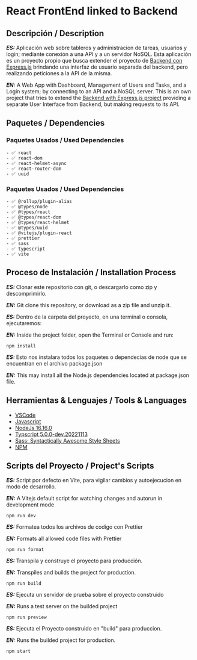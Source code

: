 # React FrontEnd linked to Backend

## Descripción / Description

**_ES:_** Aplicación web sobre tableros y administracion de tareas, usuarios y login; mediante conexión a una API y a un servidor NoSQL. Esta aplicación es un proyecto propio que busca extender el proyecto de [Backend con Express.js](https://github.com/SortOmega/CourseProject-NodeJS-RESTAPI) brindando una interfaz de usuario separada del backend, pero realizando peticiones a la API de la misma.

**_EN:_** A Web App with Dashboard, Management of Users and Tasks, and a Login system; by connecting to an API and a NoSQL server.
This is an own project that tries to extend the [Backend with Express.js project](https://github.com/SortOmega/CourseProject-NodeJS-RESTAPI) providing a separate User Interface from Backend, but making requests to its API.

## Paquetes / Dependencies

### Paquetes Usados / Used Dependencies

    - ✅ react
    - ✅ react-dom
    - ✅ react-helmet-async
    - ✅ react-router-dom
    - ✅ uuid

### Paquetes Usados / Used Dependencies

    - ✅ @rollup/plugin-alias
    - ✅ @types/node
    - ✅ @types/react
    - ✅ @types/react-dom
    - ✅ @types/react-helmet
    - ✅ @types/uuid
    - ✅ @vitejs/plugin-react
    - ✅ prettier
    - ✅ sass
    - ✅ typescript
    - ✅ vite

## Proceso de Instalación / Installation Process

**_ES:_** Clonar este repositorio con git, o descargarlo como zip y descomprimirlo.

**_EN:_** Git clone this repository, or download as a zip file and unzip it.

**_ES:_** Dentro de la carpeta del proyecto, en una terminal o consola, ejecutaremos:

**_EN:_** Inside the project folder, open the Terminal or Console and run:

```
npm install
```

**_ES:_** Esto nos instalara todos los paquetes o dependecias de node que se encuentran en el archivo package.json

**_EN:_** This may install all the Node.js dependencies located at package.json file.

## Herramientas & Lenguajes / Tools & Languages

- [VSCode](https://code.visualstudio.com/)
- [Javascript](https://developer.mozilla.org/es/docs/Web/JavaScript)
- [NodeJs 16.16.0](https://nodejs.org/es/download/)
- [Typscript 5.0.0-dev.20221113](https://www.typescriptlang.org/)
- [Sass: Syntactically Awesome Style Sheets](https://sass-lang.com/)
- [NPM](https://www.npmjs.com/)

## Scripts del Proyecto / Project's Scripts

**_ES:_** Script por defecto en Vite, para vigilar cambios y autoejecucion en modo de desarrollo.

**_EN:_** A Vitejs default script for watching changes and autorun in development mode

```
npm run dev
```

**_ES:_** Formatea todos los archivos de codigo con Prettier

**_EN:_** Formats all allowed code files with Prettier

```
npm run format
```

**_ES:_** Transpila y construye el proyecto para producción.

**_EN:_** Transpiles and builds the project for production.

```
npm run build
```

**_ES:_** Ejecuta un servidor de prueba sobre el proyecto construido

**_EN:_** Runs a test server on the builded project

```
npm run preview
```

**_ES:_** Ejecuta el Proyecto construido en "build" para produccion.

**_EN:_** Runs the builded project for production.

```
npm start
```
